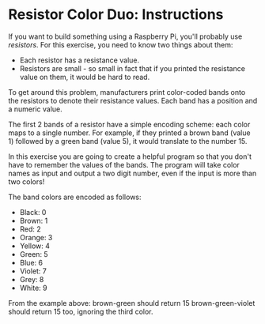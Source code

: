 # Resistor Color Duo: Instructions

If you want to build something using a Raspberry Pi, you'll probably use
_resistors_. For this exercise, you need to know two things about them:

- Each resistor has a resistance value.
- Resistors are small - so small in fact that if you printed the resistance
  value on them, it would be hard to read.

To get around this problem, manufacturers print color-coded bands onto the
resistors to denote their resistance values. Each band has a position and a
numeric value.

The first 2 bands of a resistor have a simple encoding scheme: each color maps
to a single number. For example, if they printed a brown band (value 1) followed
by a green band (value 5), it would translate to the number 15.

In this exercise you are going to create a helpful program so that you don't
have to remember the values of the bands. The program will take color names as
input and output a two digit number, even if the input is more than two colors!

The band colors are encoded as follows:

- Black: 0
- Brown: 1
- Red: 2
- Orange: 3
- Yellow: 4
- Green: 5
- Blue: 6
- Violet: 7
- Grey: 8
- White: 9

From the example above: brown-green should return 15 brown-green-violet should
return 15 too, ignoring the third color.
